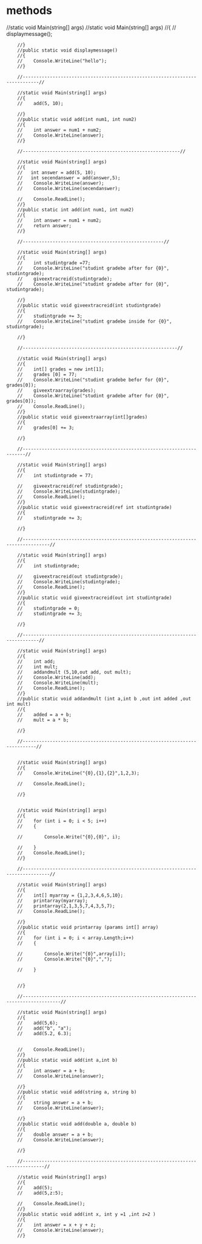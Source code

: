 # methods











//static void Main(string[] args)
        //static void Main(string[] args)
        //{
        //    displaymessage();

        //}
        //public static void displaymessage()
        //{
        //    Console.WriteLine("hello");
        //}

        //----------------------------------------------------------------------------//

        //static void Main(string[] args)
        //{
        //    add(5, 10);

        //}
        //public static void add(int num1, int num2)
        //{
        //    int answer = num1 + num2;
        //    Console.WriteLine(answer);
        //}

        //----------------------------------------------------------//

        //static void Main(string[] args)
        //{
        //   int answer = add(5, 10);
        //   int secendanswer = add(answer,5);
        //    Console.WriteLine(answer);
        //    Console.WriteLine(secendanswer);

        //    Console.ReadLine();
        //}
        //public static int add(int num1, int num2)
        //{
        //    int answer = num1 + num2;
        //    return answer;
        //}

        //----------------------------------------------------//

        //static void Main(string[] args)
        //{
        //    int studintgrade =77;
        //    Console.WriteLine("studint gradebe after for {0}", studintgrade);
        //    giveextracreid(studintgrade);
        //    Console.WriteLine("studint gradebe after for {0}", studintgrade);

        //}
        //public static void giveextracreid(int studintgrade)
        //{
        //    studintgrade += 3;
        //    Console.WriteLine("studint gradebe inside for {0}", studintgrade);

        //}

        //---------------------------------------------------------//

        //static void Main(string[] args)
        //{
        //    int[] grades = new int[1];
        //    grades [0] = 77;
        //    Console.WriteLine("studint gradebe befor for {0}", grades[0]);
        //    giveextraarray(grades);
        //    Console.WriteLine("studint gradebe after for {0}", grades[0]);
        //    Console.ReadLine();
        //}
        //public static void giveextraarray(int[]grades)
        //{
        //    grades[0] += 3;

        //}

        //-----------------------------------------------------------------------//

        //static void Main(string[] args)
        //{
        //    int studintgrade = 77;

        //    giveextracreid(ref studintgrade);
        //    Console.WriteLine(studintgrade);
        //    Console.ReadLine();
        //}
        //public static void giveextracreid(ref int studintgrade)
        //{
        //    studintgrade += 3;

        //}

        //--------------------------------------------------------------------------------//

        //static void Main(string[] args)
        //{
        //    int studintgrade;

        //    giveextracreid(out studintgrade);
        //    Console.WriteLine(studintgrade);
        //    Console.ReadLine();
        //}
        //public static void giveextracreid(out int studintgrade)
        //{
        //    studintgrade = 0;
        //    studintgrade += 3;

        //}

        //----------------------------------------------------------------------------//

        //static void Main(string[] args)
        //{
        //    int add;
        //    int mult;
        //    addandmult (5,10,out add, out mult);
        //    Console.WriteLine(add);
        //    Console.WriteLine(mult);
        //    Console.ReadLine();
        //}
        //public static void addandmult (int a,int b ,out int added ,out int mult)
        //{
        //    added = a + b;
        //    mult = a * b;

        //}

        //---------------------------------------------------------------------------//


        //static void Main(string[] args)
        //{
        //    Console.WriteLine("{0},{1},{2}",1,2,3);

        //    Console.ReadLine();

        //}


        //static void Main(string[] args)
        //{
        //    for (int i = 0; i < 5; i++)
        //    {

        //        Console.Write("{0},{0}", i);

        //    }
        //    Console.ReadLine();
        //}

        //--------------------------------------------------------------------------------//

        //static void Main(string[] args)
        //{
        //    int[] myarray = {1,2,3,4,6,5,10};
        //    printarray(myarray);
        //    printarray(2,1,3,5,7,4,3,5,7);
        //    Console.ReadLine();

        //}
        //public static void printarray (params int[] array)
        //{
        //    for (int i = 0; i < array.Length;i++)
        //    {

        //        Console.Write("{0}",array[i]);
        //        Console.Write("{0}",",");

        //    }


        //}

        //------------------------------------------------------------------------------------//

        //static void Main(string[] args)
        //{
        //    add(5,6);
        //    add("b", "a");
        //    add(5.2, 6.3);


        //    Console.ReadLine();
        //}
        //public static void add(int a,int b)
        //{
        //    int answer = a + b;
        //    Console.WriteLine(answer);

        //}
        //public static void add(string a, string b)
        //{
        //    string answer = a + b;
        //    Console.WriteLine(answer);

        //}
        //public static void add(double a, double b)
        //{
        //    double answer = a + b;
        //    Console.WriteLine(answer);

        //}

        //------------------------------------------------------------------------------//

        //static void Main(string[] args)
        //{
        //    add(5);
        //    add(5,z:5);

        //    Console.ReadLine();
        //}
        //public static void add(int x, int y =1 ,int z=2 )
        //{
        //    int answer = x + y + z;
        //    Console.WriteLine(answer);
        //}
